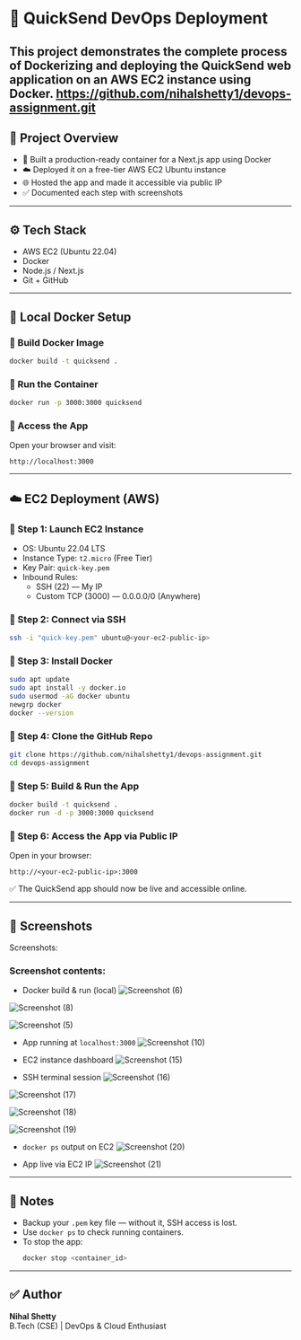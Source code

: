 
# 🚀 QuickSend DevOps Deployment 

This project demonstrates the complete process of Dockerizing and deploying the **QuickSend** web application on an **AWS EC2** instance using **Docker**.
https://github.com/nihalshetty1/devops-assignment.git
---

## 📁 Project Overview

- 🔧 Built a production-ready container for a Next.js app using Docker  
- ☁️ Deployed it on a free-tier AWS EC2 Ubuntu instance  
- 🌐 Hosted the app and made it accessible via public IP  
- ✅ Documented each step with screenshots

---

## ⚙️ Tech Stack

- AWS EC2 (Ubuntu 22.04)
- Docker
- Node.js / Next.js
- Git + GitHub

---

## 🐳 Local Docker Setup

### 🔹 Build Docker Image
```bash
docker build -t quicksend .
```

### 🔹 Run the Container
```bash
docker run -p 3000:3000 quicksend
```

### 🔹 Access the App
Open your browser and visit:
```
http://localhost:3000
```

---

## ☁️ EC2 Deployment (AWS)

### 🔹 Step 1: Launch EC2 Instance

- OS: Ubuntu 22.04 LTS  
- Instance Type: `t2.micro` (Free Tier)  
- Key Pair: `quick-key.pem`  
- Inbound Rules:
  - SSH (22) — My IP  
  - Custom TCP (3000) — 0.0.0.0/0 (Anywhere)

### 🔹 Step 2: Connect via SSH
```bash
ssh -i "quick-key.pem" ubuntu@<your-ec2-public-ip>
```

### 🔹 Step 3: Install Docker
```bash
sudo apt update
sudo apt install -y docker.io
sudo usermod -aG docker ubuntu
newgrp docker
docker --version
```

### 🔹 Step 4: Clone the GitHub Repo
```bash
git clone https://github.com/nihalshetty1/devops-assignment.git
cd devops-assignment
```

### 🔹 Step 5: Build & Run the App
```bash
docker build -t quicksend .
docker run -d -p 3000:3000 quicksend
```

### 🔹 Step 6: Access the App via Public IP

Open in your browser:
```
http://<your-ec2-public-ip>:3000
```

✅ The QuickSend app should now be live and accessible online.

---

## 📸 Screenshots

Screenshots:  

### Screenshot contents:
- Docker build & run (local)
![Screenshot (6)](https://github.com/user-attachments/assets/e97eb6a4-fada-47ce-a794-d04b30fcf6a1)

![Screenshot (8)](https://github.com/user-attachments/assets/7d2346bf-fa10-4f26-9ec4-7723a6a8c307)

![Screenshot (5)](https://github.com/user-attachments/assets/fafabd08-08f7-4344-b177-b13c426cb981)


- App running at `localhost:3000`
![Screenshot (10)](https://github.com/user-attachments/assets/e00173a5-a47e-4f6a-8e18-b15740d21a65)


- EC2 instance dashboard
![Screenshot (15)](https://github.com/user-attachments/assets/1ecf305f-f9d4-47ea-bf84-b79c94071791)


- SSH terminal session
![Screenshot (16)](https://github.com/user-attachments/assets/e46b7e0d-7e57-48ea-8ce2-6ccda1d88c1e)

![Screenshot (17)](https://github.com/user-attachments/assets/215b88d5-7460-48c8-8bb1-9cc01aed3b4b)

![Screenshot (18)](https://github.com/user-attachments/assets/b157222a-863c-464e-8c04-25da41163466)

![Screenshot (19)](https://github.com/user-attachments/assets/2d5b1235-ad6c-45c6-ba75-fcbab5100115)


- `docker ps` output on EC2
![Screenshot (20)](https://github.com/user-attachments/assets/dbe2c478-a396-469b-b3d2-cf23cdfcff16)


- App live via EC2 IP
![Screenshot (21)](https://github.com/user-attachments/assets/812418ad-7be0-4311-bcb8-46c19275f197)


---

## 🔐 Notes

- Backup your `.pem` key file — without it, SSH access is lost.
- Use `docker ps` to check running containers.
- To stop the app:  
  ```bash
  docker stop <container_id>
  ```

---

## ✅ Author

**Nihal Shetty**  
B.Tech (CSE) | DevOps & Cloud Enthusiast

